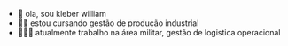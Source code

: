 - 👋 ola, sou kleber william
- 👨‍💻 estou cursando gestão de produção industrial
- 👮🏼‍♂️ atualmente trabalho na área militar, gestão de logistica operacional

<!---
kleberwilliam9/kleberwilliam9 is a ✨ special ✨ repository because its `README.md` (this file) appears on your GitHub profile.
You can click the Preview link to take a look at your changes.
--->
